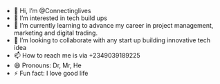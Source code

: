 - 👋 Hi, I’m @Connectinglives
- 👀 I’m interested in tech build ups
- 🌱 I’m currently learning to advance my career in project management, marketing and digital trading.
- 💞️ I’m looking to collaborate with any start up building innovative tech idea
- 📫 How to reach me is via +2349039189225
- 😄 Pronouns: Dr, Mr, He
- ⚡ Fun fact: I love good life

<!---
Connectinglives/Connectinglives is a ✨ special ✨ repository because its `README.md` (this file) appears on your GitHub profile.
You can click the Preview link to take a look at your changes.
--->
